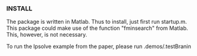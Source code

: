 
### INSTALL
The package is written in Matlab. Thus to install, just first run startup.m. This package could make use of the function "fminsearch" from Matlab. 
This, however, is not necessary.

To run the lpsolve example from the paper, please run .demos/.testBranin
